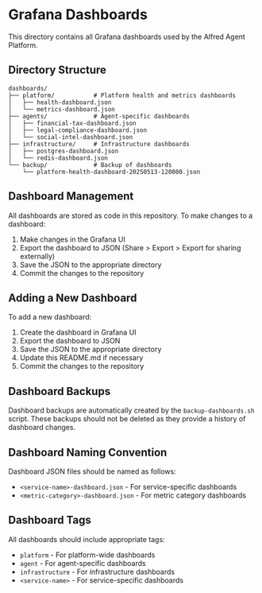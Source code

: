 # Grafana Dashboards

This directory contains all Grafana dashboards used by the Alfred Agent Platform.

## Directory Structure

```
dashboards/
├── platform/           # Platform health and metrics dashboards
│   ├── health-dashboard.json
│   └── metrics-dashboard.json
├── agents/             # Agent-specific dashboards
│   ├── financial-tax-dashboard.json
│   ├── legal-compliance-dashboard.json
│   └── social-intel-dashboard.json
├── infrastructure/     # Infrastructure dashboards
│   ├── postgres-dashboard.json
│   └── redis-dashboard.json
└── backup/             # Backup of dashboards 
    └── platform-health-dashboard-20250513-120000.json
```

## Dashboard Management

All dashboards are stored as code in this repository. To make changes to a dashboard:

1. Make changes in the Grafana UI
2. Export the dashboard to JSON (Share > Export > Export for sharing externally)
3. Save the JSON to the appropriate directory
4. Commit the changes to the repository

## Adding a New Dashboard

To add a new dashboard:

1. Create the dashboard in Grafana UI
2. Export the dashboard to JSON
3. Save the JSON to the appropriate directory
4. Update this README.md if necessary
5. Commit the changes to the repository

## Dashboard Backups

Dashboard backups are automatically created by the `backup-dashboards.sh` script. These backups
should not be deleted as they provide a history of dashboard changes.

## Dashboard Naming Convention

Dashboard JSON files should be named as follows:
- `<service-name>-dashboard.json` - For service-specific dashboards
- `<metric-category>-dashboard.json` - For metric category dashboards

## Dashboard Tags

All dashboards should include appropriate tags:
- `platform` - For platform-wide dashboards
- `agent` - For agent-specific dashboards
- `infrastructure` - For infrastructure dashboards
- `<service-name>` - For service-specific dashboards